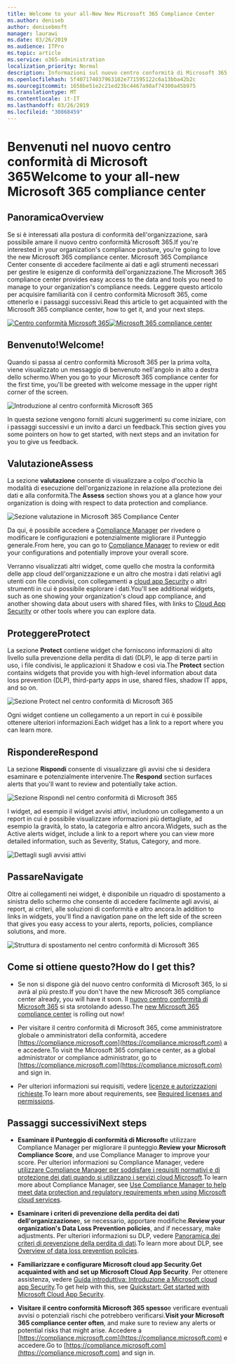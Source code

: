 ```yaml
---
title: Welcome to your all-New New Microsoft 365 Compliance Center
ms.author: deniseb
author: denisebmsft
manager: laurawi
ms.date: 03/26/2019
ms.audience: ITPro
ms.topic: article
ms.service: o365-administration
localization_priority: Normal
description: Informazioni sul nuovo centro conformità di Microsoft 365, incluso quello che contiene, su come ottenerlo e sui passaggi successivi.
ms.openlocfilehash: 5f407174037963102e771595122c6a13bba42b2c
ms.sourcegitcommit: 1658be51e2c21ed23bc4467a98af74300a45b975
ms.translationtype: MT
ms.contentlocale: it-IT
ms.lasthandoff: 03/26/2019
ms.locfileid: "30868459"
---
```

# <a name="welcome-to-your-all-new-microsoft-365-compliance-center"></a><span data-ttu-id="c6c95-103">Benvenuti nel nuovo centro conformità di Microsoft 365</span><span class="sxs-lookup"><span data-stu-id="c6c95-103">Welcome to your all-new Microsoft 365 compliance center</span></span>

## <a name="overview"></a><span data-ttu-id="c6c95-104">Panoramica</span><span class="sxs-lookup"><span data-stu-id="c6c95-104">Overview</span></span>

<span data-ttu-id="c6c95-105">Se si è interessati alla postura di conformità dell'organizzazione, sarà possibile amare il nuovo centro conformità Microsoft 365.</span><span class="sxs-lookup"><span data-stu-id="c6c95-105">If you're interested in your organization's compliance posture, you're going to love the new Microsoft 365 compliance center.</span></span> <span data-ttu-id="c6c95-106">Microsoft 365 Compliance Center consente di accedere facilmente ai dati e agli strumenti necessari per gestire le esigenze di conformità dell'organizzazione.</span><span class="sxs-lookup"><span data-stu-id="c6c95-106">The Microsoft 365 compliance center provides easy access to the data and tools you need to manage to your organization's compliance needs.</span></span> <span data-ttu-id="c6c95-107">Leggere questo articolo per acquisire familiarità con il centro conformità Microsoft 365, come ottenerlo e i passaggi successivi.</span><span class="sxs-lookup"><span data-stu-id="c6c95-107">Read this article to get acquainted with the Microsoft 365 compliance center, how to get it, and your next steps.</span></span>

<span data-ttu-id="c6c95-108">[![Centro conformità Microsoft 365](media/m365-compliance-center.png)](https://compliance.microsoft.com)</span><span class="sxs-lookup"><span data-stu-id="c6c95-108">[![Microsoft 365 compliance center](media/m365-compliance-center.png)](https://compliance.microsoft.com)</span></span>

## <a name="welcome"></a><span data-ttu-id="c6c95-109">Benvenuto!</span><span class="sxs-lookup"><span data-stu-id="c6c95-109">Welcome!</span></span>

<span data-ttu-id="c6c95-110">Quando si passa al centro conformità Microsoft 365 per la prima volta, viene visualizzato un messaggio di benvenuto nell'angolo in alto a destra dello schermo.</span><span class="sxs-lookup"><span data-stu-id="c6c95-110">When you go to your Microsoft 365 compliance center for the first time, you'll be greeted with welcome message in the upper right corner of the screen.</span></span>

![Introduzione al centro conformità Microsoft 365](media/m365-compliancecenter-welcomesteps.png)

<span data-ttu-id="c6c95-112">In questa sezione vengono forniti alcuni suggerimenti su come iniziare, con i passaggi successivi e un invito a darci un feedback.</span><span class="sxs-lookup"><span data-stu-id="c6c95-112">This section gives you some pointers on how to get started, with next steps and an invitation for you to give us feedback.</span></span>

## <a name="assess"></a><span data-ttu-id="c6c95-113">Valutazione</span><span class="sxs-lookup"><span data-stu-id="c6c95-113">Assess</span></span>

<span data-ttu-id="c6c95-114">La sezione **valutazione** consente di visualizzare a colpo d'occhio la modalità di esecuzione dell'organizzazione in relazione alla protezione dei dati e alla conformità.</span><span class="sxs-lookup"><span data-stu-id="c6c95-114">The **Assess** section shows you at a glance how your organization is doing with respect to data protection and compliance.</span></span>

![Sezione valutazione in Microsoft 365 Compliance Center](media/m365-compliance-center-assess.png)

<span data-ttu-id="c6c95-116">Da qui, è possibile accedere a [Compliance Manager](meet-data-protection-and-regulatory-reqs-using-microsoft-cloud.md) per rivedere o modificare le configurazioni e potenzialmente migliorare il Punteggio generale.</span><span class="sxs-lookup"><span data-stu-id="c6c95-116">From here, you can go to [Compliance Manager](meet-data-protection-and-regulatory-reqs-using-microsoft-cloud.md) to review or edit your configurations and potentially improve your overall score.</span></span>

<span data-ttu-id="c6c95-117">Verranno visualizzati altri widget, come quello che mostra la conformità delle app cloud dell'organizzazione e un altro che mostra i dati relativi agli utenti con file condivisi, con collegamenti a [cloud app Security](https://docs.microsoft.com/cloud-app-security/) o altri strumenti in cui è possibile esplorare i dati.</span><span class="sxs-lookup"><span data-stu-id="c6c95-117">You'll see additional widgets, such as one showing your organization's cloud app compliance, and another showing data about users with shared files, with links to [Cloud App Security](https://docs.microsoft.com/cloud-app-security/) or other tools where you can explore data.</span></span>

## <a name="protect"></a><span data-ttu-id="c6c95-118">Proteggere</span><span class="sxs-lookup"><span data-stu-id="c6c95-118">Protect</span></span>

<span data-ttu-id="c6c95-119">La sezione **Protect** contiene widget che forniscono informazioni di alto livello sulla prevenzione della perdita di dati (DLP), le app di terze parti in uso, i file condivisi, le applicazioni it Shadow e così via.</span><span class="sxs-lookup"><span data-stu-id="c6c95-119">The **Protect** section contains widgets that provide you with high-level information about data loss prevention (DLP), third-party apps in use, shared files, shadow IT apps, and so on.</span></span> 

![Sezione Protect nel centro conformità di Microsoft 365](media/m365-compliance-center-protect.png)

<span data-ttu-id="c6c95-121">Ogni widget contiene un collegamento a un report in cui è possibile ottenere ulteriori informazioni.</span><span class="sxs-lookup"><span data-stu-id="c6c95-121">Each widget has a link to a report where you can learn more.</span></span>

## <a name="respond"></a><span data-ttu-id="c6c95-122">Rispondere</span><span class="sxs-lookup"><span data-stu-id="c6c95-122">Respond</span></span>

<span data-ttu-id="c6c95-123">La sezione **Rispondi** consente di visualizzare gli avvisi che si desidera esaminare e potenzialmente intervenire.</span><span class="sxs-lookup"><span data-stu-id="c6c95-123">The **Respond** section surfaces alerts that you'll want to review and potentially take action.</span></span>

![Sezione Rispondi nel centro conformità di Microsoft 365](media/m365-compliance-center-respond.png)

<span data-ttu-id="c6c95-125">I widget, ad esempio il widget avvisi attivi, includono un collegamento a un report in cui è possibile visualizzare informazioni più dettagliate, ad esempio la gravità, lo stato, la categoria e altro ancora.</span><span class="sxs-lookup"><span data-stu-id="c6c95-125">Widgets, such as the Active alerts widget, include a link to a report where you can view more detailed information, such as Severity, Status, Category, and more.</span></span>

![Dettagli sugli avvisi attivi](media/m365-compliance-center-alerts-details.png) 

## <a name="navigate"></a><span data-ttu-id="c6c95-127">Passare</span><span class="sxs-lookup"><span data-stu-id="c6c95-127">Navigate</span></span>

<span data-ttu-id="c6c95-128">Oltre ai collegamenti nei widget, è disponibile un riquadro di spostamento a sinistra dello schermo che consente di accedere facilmente agli avvisi, ai report, ai criteri, alle soluzioni di conformità e altro ancora.</span><span class="sxs-lookup"><span data-stu-id="c6c95-128">In addition to links in widgets, you'll find a navigation pane on the left side of the screen that gives you easy access to your alerts, reports, policies, compliance solutions, and more.</span></span> 

![Struttura di spostamento nel centro conformità di Microsoft 365](media/m365-compliance-center-leftnav.png)

## <a name="how-do-i-get-this"></a><span data-ttu-id="c6c95-130">Come si ottiene questo?</span><span class="sxs-lookup"><span data-stu-id="c6c95-130">How do I get this?</span></span>

- <span data-ttu-id="c6c95-131">Se non si dispone già del nuovo centro conformità di Microsoft 365, lo si avrà al più presto.</span><span class="sxs-lookup"><span data-stu-id="c6c95-131">If you don't have the new Microsoft 365 compliance center already, you will have it soon.</span></span> <span data-ttu-id="c6c95-132">Il [nuovo centro conformità di Microsoft 365](microsoft-security-and-compliance.md#microsoft-365-compliance-center) si sta srotolando adesso.</span><span class="sxs-lookup"><span data-stu-id="c6c95-132">The [new Microsoft 365 compliance center](microsoft-security-and-compliance.md#microsoft-365-compliance-center) is rolling out now!</span></span>

- <span data-ttu-id="c6c95-133">Per visitare il centro conformità di Microsoft 365, come amministratore globale o amministratori della conformità, accedere [https://compliance.microsoft.com](https://compliance.microsoft.com) a e accedere.</span><span class="sxs-lookup"><span data-stu-id="c6c95-133">To visit the Microsoft 365 compliance center, as a global administrator or compliance administrator, go to [https://compliance.microsoft.com](https://compliance.microsoft.com) and sign in.</span></span> 

- <span data-ttu-id="c6c95-134">Per ulteriori informazioni sui requisiti, vedere [licenze e autorizzazioni richieste](microsoft-security-and-compliance.md#required-licenses-and-permissions).</span><span class="sxs-lookup"><span data-stu-id="c6c95-134">To learn more about requirements, see [Required licenses and permissions](microsoft-security-and-compliance.md#required-licenses-and-permissions).</span></span>

## <a name="next-steps"></a><span data-ttu-id="c6c95-135">Passaggi successivi</span><span class="sxs-lookup"><span data-stu-id="c6c95-135">Next steps</span></span>

- <span data-ttu-id="c6c95-136">**Esaminare il Punteggio di conformità di Microsoft**e utilizzare Compliance Manager per migliorare il punteggio.</span><span class="sxs-lookup"><span data-stu-id="c6c95-136">**Review your Microsoft Compliance Score**, and use Compliance Manager to improve your score.</span></span> <span data-ttu-id="c6c95-137">Per ulteriori informazioni su Compliance Manager, vedere [utilizzare Compliance Manager per soddisfare i requisiti normativi e di protezione dei dati quando si utilizzano i servizi cloud Microsoft](meet-data-protection-and-regulatory-reqs-using-microsoft-cloud.md).</span><span class="sxs-lookup"><span data-stu-id="c6c95-137">To learn more about Compliance Manager, see [Use Compliance Manager to help meet data protection and regulatory requirements when using Microsoft cloud services](meet-data-protection-and-regulatory-reqs-using-microsoft-cloud.md).</span></span>

- <span data-ttu-id="c6c95-138">**Esaminare i criteri di prevenzione della perdita dei dati dell'organizzazione**e, se necessario, apportare modifiche.</span><span class="sxs-lookup"><span data-stu-id="c6c95-138">**Review your organization's Data Loss Prevention policies**, and if necessary, make adjustments.</span></span> <span data-ttu-id="c6c95-139">Per ulteriori informazioni su DLP, vedere [Panoramica dei criteri di prevenzione della perdita di dati](data-loss-prevention-policies.md).</span><span class="sxs-lookup"><span data-stu-id="c6c95-139">To learn more about DLP, see [Overview of data loss prevention policies](data-loss-prevention-policies.md).</span></span> 

- <span data-ttu-id="c6c95-140">**Familiarizzare e configurare Microsoft cloud app Security**.</span><span class="sxs-lookup"><span data-stu-id="c6c95-140">**Get acquainted with and set up Microsoft Cloud App Security**.</span></span> <span data-ttu-id="c6c95-141">Per ottenere assistenza, vedere [Guida introduttiva: Introduzione a Microsoft cloud app Security](https://docs.microsoft.com/cloud-app-security/getting-started-with-cloud-app-security).</span><span class="sxs-lookup"><span data-stu-id="c6c95-141">To get help with this, see [Quickstart: Get started with Microsoft Cloud App Security](https://docs.microsoft.com/cloud-app-security/getting-started-with-cloud-app-security).</span></span>  

- <span data-ttu-id="c6c95-142">**Visitare il centro conformità Microsoft 365 spesso**e verificare eventuali avvisi o potenziali rischi che potrebbero verificarsi.</span><span class="sxs-lookup"><span data-stu-id="c6c95-142">**Visit your Microsoft 365 compliance center often**, and make sure to review any alerts or potential risks that might arise.</span></span> <span data-ttu-id="c6c95-143">Accedere a [https://compliance.microsoft.com](https://compliance.microsoft.com) e accedere.</span><span class="sxs-lookup"><span data-stu-id="c6c95-143">Go to [https://compliance.microsoft.com](https://compliance.microsoft.com) and sign in.</span></span>